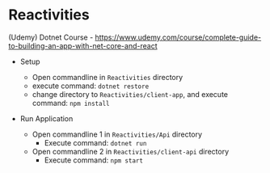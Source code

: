 # Reactivities

(Udemy) Dotnet Course - https://www.udemy.com/course/complete-guide-to-building-an-app-with-net-core-and-react

- Setup
  - Open commandline in `Reactivities` directory
  - execute command: `dotnet restore`
  - change directory to `Reactivities/client-app`, and execute command: `npm install`

- Run Application
  - Open commandline 1 in `Reactivities/Api` directory
    - Execute command: `dotnet run`
  - Open commandline 2 in `Reactivities/client-api` directory
    - Execute command: `npm start`
